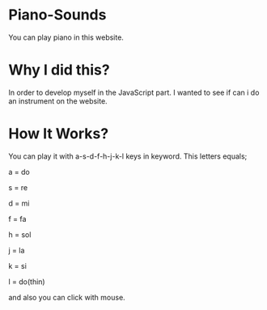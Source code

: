 # Piano-Sounds
You can play piano in this website.

# Why I did this?
In order to develop myself in the JavaScript part. I wanted to see if can i do an instrument on the website.

# How It Works?
You can play it with a-s-d-f-h-j-k-l keys in keyword.
This letters equals;

a = do

s = re

d = mi

f = fa

h = sol

j = la

k = si

l = do(thin)

and also you can click with mouse.  


